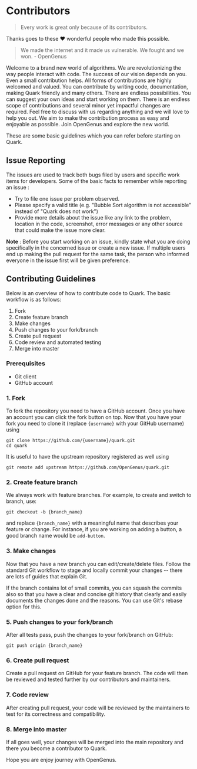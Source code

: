 # Contributors

> Every work is great only because of its contributors. 

Thanks goes to these ❤️ wonderful people who made this possible.

> We made the internet and it made us vulnerable. We fought and we won. - OpenGenus


Welcome to a brand new world of algorithms. We are revolutionizing the way people interact with code.
The success of our vision depends on you. Even a small contribution helps. All forms of contributions are highly welcomed and valued.
You can contribute by writing code, documentation, making Quark friendly and many others. There are endless possibilities.
You can suggest your own ideas and start working on them. There is an endless scope of contributions and several minor yet impactful changes are required. Feel free to discuss with us regarding anything and we will love to help you out.
We aim to make the contribution process as easy and enjoyable as possible. Join OpenGenus and explore the new world.

These are some basic guidelines which you can refer before starting on Quark.

## Issue Reporting

The issues are used to track both bugs filed by users and specific work items for developers. Some of the basic facts to remember while reporting an issue :
* Try to file one issue per problem observed. 
* Please specify a valid title (e.g. "Bubble Sort algorithm is not accessible" instead of "Quark does not work") 
* Provide more details about the issue like any link to the problem, location in the code, screenshot, error messages or any other source that could make the issue more clear.

**Note** : Before you start working on an issue, kindly state what you are doing specifically in the concerned issue or create a new issue. If multiple users end up making the pull request for the same task, the person who informed everyone in the issue first will be given preference.

## Contributing Guidelines

Below is an overview of how to contribute code to Quark. The basic workflow is as follows:

1. Fork
1. Create feature branch
1. Make changes
1. Push changes to your fork/branch
1. Create pull request
1. Code review and automated testing
1. Merge into master

### Prerequisites
* Git client
* GitHub account

### 1. Fork
To fork the repository you need to have a GitHub account. Once you have an account you can click the fork button on top. Now that you have your fork you need to clone it (replace `{username}` with your GitHub username) using
```
git clone https://github.com/{username}/quark.git
cd quark
```
It is useful to have the upstream repository registered as well using
```
git remote add upstream https://github.com/OpenGenus/quark.git
```

### 2. Create feature branch
We always work with feature branches. For example, to create and switch to branch, use:
```
git checkout -b {branch_name}
```
and replace `{branch_name}` with a meaningful name that describes your feature or change.
For instance, if you are working on adding a button, a good branch name would be `add-button`.

### 3. Make changes
Now that you have a new branch you can edit/create/delete files. Follow the standard Git workflow to stage and locally commit your changes -- there are lots of guides that explain Git.

If the branch contains lot of small commits, you can squash the commits also so that you have a clear and concise git history that clearly and easily documents the changes done and the reasons. You can use Git's rebase option for this.

### 5. Push changes to your fork/branch
After all tests pass, push the changes to your fork/branch on GitHub:
```
git push origin {branch_name}
```

### 6. Create pull request
Create a pull request on GitHub for your feature branch. The code will then be reviewed and tested further by our contributors and maintainers.

### 7. Code review 
After creating pull request, your code will be reviewed by the maintainers to test for its correctness and compatibility.

### 8. Merge into master
If all goes well, your changes will be merged into the main repository and there you become a contributor to Quark.

Hope you are enjoy journey with OpenGenus.